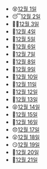 - 😵[12월 1일](12.1_project.md)
- 😴[12월 2일](12.2_project.md)
- 🕵️‍♀️[12월 3일](12.3_project.md)
- 🧛[12월 4일](12.4_project.md)
- 🥶[12월 5일](12.5_project.md)
- 🙏[12월 6일](12.6_project.md)
- 🦸[12월 7일](12.7_project.md)
- 🤢[12월 8일](12.8_project.md)
- 🥑[12월 9일](12.9_project.md)
- 🎃[12월 10일](12.10_project.md)
- 🍰[12월 11일](12.11_project.md)
- 🍬[12월 12일](12.12_project.md)
- 👤[12월 13일](12.13_project.md)
- 😝[12월 14일](12.14_project.md)
- 🍺[12월 15일](12.15_project.md)
- 🍷[12월 16일](12.16_project.md)
- 😞[12월 17일](12.17.md)
- 😮[12월 18일](12.18.md)
- 😏[12월 19일](12.19.md)
- 🥳[12월 20일](12.20.md)
- 👧[12월 21일](12.21.md)
